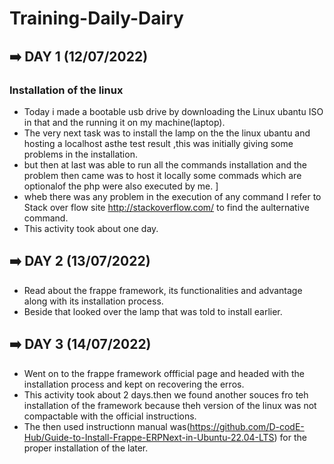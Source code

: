 # Training-Daily-Dairy

## :arrow_right: DAY 1 (12/07/2022)
### Installation of the linux

- Today i made a bootable usb drive by downloading the Linux ubantu ISO in that and the running it on my machine(laptop).
- The very next task was to install the lamp on the the linux ubantu and hosting a localhost asthe test result ,this was initially giving some problems in the installation.
- but then at last was able to run all the commands installation and the problem then came was to host it locally some commads which are optionalof the php were also executed by me. ]
- wheb there was any problem in the execution of any command I refer to Stack over flow site http://stackoverflow.com/ to find the aulternative command.
- This activity took about one day.

## :arrow_right: DAY 2 (13/07/2022)
- Read about the frappe framework, its functionalities and advantage along with its installation process.
- Beside that looked over the lamp that was told to install earlier.

## :arrow_right: DAY 3 (14/07/2022)
- Went on to the frappe framework offficial page and headed with the  installation process and kept on recovering the erros.
- This activity took about 2 days.then we found another souces fro teh installation of the framework because theh version of the linux was not compactable with the official instructions.
- The then used instructionn manual was(https://github.com/D-codE-Hub/Guide-to-Install-Frappe-ERPNext-in-Ubuntu-22.04-LTS) for the proper installation of the later.

